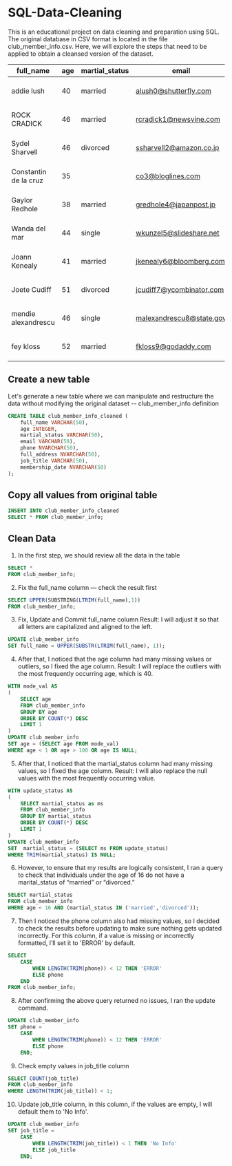 # SQL-Data-Cleaning
This is an educational project on data cleaning and preparation using SQL. The original database in CSV format is located in the file club_member_info.csv. Here, we will explore the steps that need to be applied to obtain a cleansed version of the dataset.



|full_name|age|martial_status|email|phone|full_address|job_title|membership_date|
|---------|---|--------------|-----|-----|------------|---------|---------------|
|addie lush|40|married|alush0@shutterfly.com|254-389-8708|3226 Eastlawn Pass,Temple,Texas|Assistant Professor|7/31/2013|
|      ROCK CRADICK|46|married|rcradick1@newsvine.com|910-566-2007|4 Harbort Avenue,Fayetteville,North Carolina|Programmer III|5/27/2018|
|Sydel Sharvell|46|divorced|ssharvell2@amazon.co.jp|702-187-8715|4 School Place,Las Vegas,Nevada|Budget/Accounting Analyst I|10/6/2017|
|Constantin de la cruz|35||co3@bloglines.com|402-688-7162|6 Monument Crossing,Omaha,Nebraska|Desktop Support Technician|10/20/2015|
|  Gaylor Redhole|38|married|gredhole4@japanpost.jp|917-394-6001|88 Cherokee Pass,New York City,New York|Legal Assistant|5/29/2019|
|Wanda del mar       |44|single|wkunzel5@slideshare.net|937-467-6942|10864 Buhler Plaza,Hamilton,Ohio|Human Resources Assistant IV|3/24/2015|
|Joann Kenealy|41|married|jkenealy6@bloomberg.com|513-726-9885|733 Hagan Parkway,Cincinnati,Ohio|Accountant IV|4/17/2013|
|   Joete Cudiff|51|divorced|jcudiff7@ycombinator.com|616-617-0965|975 Dwight Plaza,Grand Rapids,Michigan|Research Nurse|11/16/2014|
|mendie alexandrescu|46|single|malexandrescu8@state.gov|504-918-4753|34 Delladonna Terrace,New Orleans,Louisiana|Systems Administrator III|3/12/1921|
| fey kloss|52|married|fkloss9@godaddy.com|808-177-0318|8976 Jackson Park,Honolulu,Hawaii|Chemical Engineer|11/5/2014|


## Create a new table

Let's generate a new table where we can manipulate and restructure the data without modifying the original dataset
-- club_member_info definition

```sql
CREATE TABLE club_member_info_cleaned (
	full_name VARCHAR(50),
	age INTEGER,
	martial_status VARCHAR(50),
	email VARCHAR(50),
	phone NVARCHAR(50),
	full_address NVARCHAR(50),
	job_title VARCHAR(50),
	membership_date NVARCHAR(50)
);
```

## Copy all values from original table

```sql
INSERT INTO club_member_info_cleaned
SELECT * FROM club_member_info;
```


## Clean Data
1. In the first step, we should review all the data in the table
```sql
SELECT * 
FROM club_member_info;
```

2. Fix the full_name column — check the result first
```sql
SELECT UPPER(SUBSTRING(LTRIM(full_name),1))
FROM club_member_info;
```

3. Fix, Update and Commit full_name column
Result: I will adjust it so that all letters are capitalized and aligned to the left.
```sql
UPDATE club_member_info
SET full_name = UPPER(SUBSTR(LTRIM(full_name), 1));
```

4. After that, I noticed that the age column had many missing values or outliers, so I fixed the age column.
Result: I will replace the outliers with the most frequently occurring age, which is 40.
```sql
WITH mode_val AS 
(
    SELECT age
    FROM club_member_info
    GROUP BY age
    ORDER BY COUNT(*) DESC
    LIMIT 1
)
UPDATE club_member_info
SET age = (SELECT age FROM mode_val)
WHERE age < 1 OR age > 100 OR age IS NULL;
```

5. After that, I noticed that the martial_status column had many missing values, so I fixed the age column.
Result: I will also replace the null values with the most frequently occurring value.
```sql
WITH update_status AS 
(
    SELECT martial_status as ms 
    FROM club_member_info
    GROUP BY martial_status
    ORDER BY COUNT(*) DESC
    LIMIT 1
)
UPDATE club_member_info
SET  martial_status = (SELECT ms FROM update_status)
WHERE TRIM(martial_status) IS NULL;
```
6. However, to ensure that my results are logically consistent, I ran a query to check that individuals under the age of 16 do not have a marital_status of “married” or “divorced.”
```sql
SELECT martial_status
FROM club_member_info
WHERE age < 16 AND (martial_status IN ('married','divorced'));
```

7. Then I noticed the phone column also had missing values, so I decided to check the results before updating to make sure nothing gets updated incorrectly. For this column, if a value is missing or incorrectly formatted, I’ll set it to 'ERROR' by default.
```sql
SELECT
	CASE 
		WHEN LENGTH(TRIM(phone)) < 12 THEN 'ERROR'
		ELSE phone
	END
FROM club_member_info;
```

8. After confirming the above query returned no issues, I ran the update command.
```sql
UPDATE club_member_info
SET phone = 
	CASE 
		WHEN LENGTH(TRIM(phone)) < 12 THEN 'ERROR'
		ELSE phone
	END;
```

9. Check empty values in job_title column
```sql
SELECT COUNT(job_title)
FROM club_member_info
WHERE LENGTH(TRIM(job_title)) < 1;
```

10. Update job_title column, in this column, if the values are empty, I will default them to 'No Info'.
```sql
UPDATE club_member_info
SET job_title =
	CASE
		WHEN LENGTH(TRIM(job_title)) < 1 THEN 'No Info'
		ELSE job_title
	END;
```
